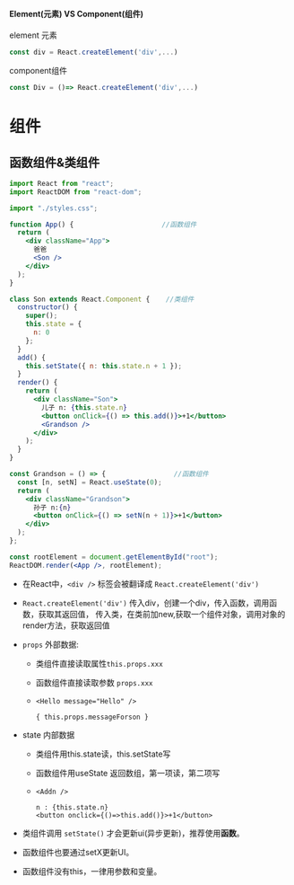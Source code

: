 #### Element(元素) VS Component(组件)

element 元素

```js
const div = React.createElement('div',...)
```

component组件

```js
const Div = ()=> React.createElement('div',...)
```

# 组件

## 函数组件&类组件

```jsx
import React from "react";
import ReactDOM from "react-dom";

import "./styles.css";

function App() {                      //函数组件
  return (
    <div className="App">
      爸爸
      <Son />
    </div>
  );
}

class Son extends React.Component {    //类组件
  constructor() {
    super();
    this.state = {
      n: 0
    };
  }
  add() {
    this.setState({ n: this.state.n + 1 });
  }
  render() {
    return (
      <div className="Son">
        儿子 n: {this.state.n}
        <button onClick={() => this.add()}>+1</button>
        <Grandson />
      </div>
    );
  }
}

const Grandson = () => {                 //函数组件
  const [n, setN] = React.useState(0);
  return (
    <div className="Grandson">
      孙子 n:{n}
      <button onClick={() => setN(n + 1)}>+1</button>
    </div>
  );
};

const rootElement = document.getElementById("root");
ReactDOM.render(<App />, rootElement);

```

- 在React中，`<div />` 标签会被翻译成 `React.createElement('div')`

- `React.createElement('div')` 传入div，创建一个div，传入函数，调用函数，获取其返回值， 传入类，在类前加new,获取一个组件对象，调用对象的render方法，获取返回值

- `props` 外部数据:

  - 类组件直接读取属性`this.props.xxx`

  - 函数组件直接读取参数 `props.xxx`

  - ```
    <Hello message="Hello" />
    ```

    ```
    { this.props.messageForson }
    ```

    

- state 内部数据

  - 类组件用this.state读，this.setState写

  - 函数组件用useState 返回数组，第一项读，第二项写

  - ```
    <Addn />
    ```

    ```
    n : {this.state.n}
    <button onclick={()=>this.add()}>+1</button>
    ```

    

- 类组件调用 `setState()` 才会更新ui(异步更新)，推荐使用**函数**。

- 函数组件也要通过setX更新UI。

- 函数组件没有this，一律用参数和变量。

  

